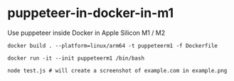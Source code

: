 # puppeteer-in-docker-in-m1
Use puppeteer inside Docker in Apple Silicon M1 / M2

`docker build . --platform=linux/arm64 -t puppeteerm1 -f Dockerfile`

`docker run -it --init puppeteerm1 /bin/bash`

`node test.js # will create a screenshot of example.com in example.png`

